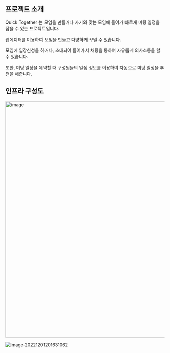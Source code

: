 
## 프로젝트 소개
Quick Together 는 모임을 만들거나 자기와 맞는 모임에 들어가 빠르게 미팅 일정을 잡을 수 있는 프로젝트입니다.

웹에디터를 이용하여 모임을 만들고 다양하게 꾸밀 수 있습니다.

모임에 입장신청을 하거나, 초대되어 들어가서 채팅을 통하여 자유롭게 의사소통을 할 수 있습니다.

또한, 미팅 일정을 예약할 때 구성원들의 일정 정보를 이용하여 자동으로 미팅 일정을 추천을 해줍니다.


## 인프라 구성도
<img width="745" alt="image" src="https://user-images.githubusercontent.com/41093183/231686691-5fdb947b-716c-46fa-b6e4-70ceffa29a8c.png">









![image-20221201201631062](/Users/sewon/Library/Application%20Support/typora-user-images/image-20221201201631062.png)
